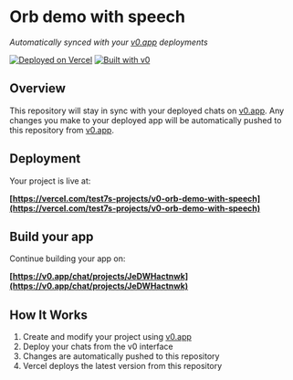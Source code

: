 # Orb demo with speech

*Automatically synced with your [v0.app](https://v0.app) deployments*

[![Deployed on Vercel](https://img.shields.io/badge/Deployed%20on-Vercel-black?style=for-the-badge&logo=vercel)](https://vercel.com/test7s-projects/v0-orb-demo-with-speech)
[![Built with v0](https://img.shields.io/badge/Built%20with-v0.app-black?style=for-the-badge)](https://v0.app/chat/projects/JeDWHactnwk)

## Overview

This repository will stay in sync with your deployed chats on [v0.app](https://v0.app).
Any changes you make to your deployed app will be automatically pushed to this repository from [v0.app](https://v0.app).

## Deployment

Your project is live at:

**[https://vercel.com/test7s-projects/v0-orb-demo-with-speech](https://vercel.com/test7s-projects/v0-orb-demo-with-speech)**

## Build your app

Continue building your app on:

**[https://v0.app/chat/projects/JeDWHactnwk](https://v0.app/chat/projects/JeDWHactnwk)**

## How It Works

1. Create and modify your project using [v0.app](https://v0.app)
2. Deploy your chats from the v0 interface
3. Changes are automatically pushed to this repository
4. Vercel deploys the latest version from this repository